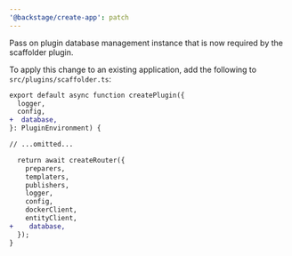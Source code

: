 ```yaml
---
'@backstage/create-app': patch
---
```


Pass on plugin database management instance that is now required by the scaffolder plugin.

To apply this change to an existing application, add the following to `src/plugins/scaffolder.ts`:

```diff
export default async function createPlugin({
  logger,
  config,
+  database,
}: PluginEnvironment) {

// ...omitted...

  return await createRouter({
    preparers,
    templaters,
    publishers,
    logger,
    config,
    dockerClient,
    entityClient,
+    database,
  });
}
```
